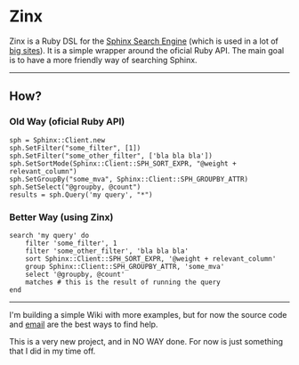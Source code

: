# Zinx

Zinx is a Ruby DSL for the [Sphinx Search Engine](http://www.sphinxsearch.com) (which is used in a lot of [big sites](http://sphinxsearch.com/info/powered/)). It is a simple wrapper around the oficial Ruby API.
The main goal is to have a more friendly way of searching Sphinx.

---

## How?

### Old Way (oficial Ruby API)

	sph = Sphinx::Client.new
	sph.SetFilter("some_filter", [1])
	sph.SetFilter("some_other_filter", ['bla bla bla'])
	sph.SetSortMode(Sphinx::Client::SPH_SORT_EXPR, "@weight + relevant_column")
	sph.SetGroupBy("some_mva", Sphinx::Client::SPH_GROUPBY_ATTR)
	sph.SetSelect("@groupby, @count")
	results = sph.Query('my query', "*")

### Better Way (using Zinx)

	search 'my query' do
		filter 'some_filter', 1
		filter 'some_other_filter', 'bla bla bla'
		sort Sphinx::Client::SPH_SORT_EXPR, '@weight + relevant_column'
		group Sphinx::Client::SPH_GROUPBY_ATTR, 'some_mva'
		select '@groupby, @count'
		matches # this is the result of running the query
	end

---

I'm building a simple Wiki with more examples, but for now the source code and [email](gabrielhora@gmail.com) are the best ways to find help.

This is a very new project, and in NO WAY done. For now is just something that I did in my time off.